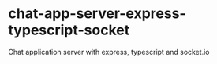 # chat-app-server-express-typescript-socket
Chat application server with express, typescript and socket.io
